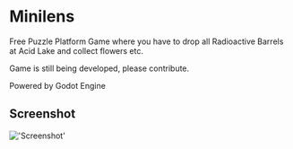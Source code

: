# Minilens
Free Puzzle Platform Game where you have to drop all Radioactive Barrels at Acid Lake and collect flowers etc.

Game is still being developed, please contribute.

Powered by Godot Engine
## Screenshot
!['Screenshot'](http://i.imgur.com/hkAJ24h.png)
